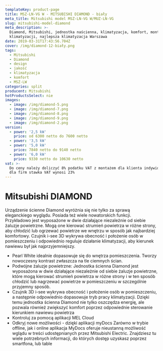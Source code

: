 ```yaml
---
templateKey: product-page
title: MSZ-LN-VG W - MITSUBISHI DIAMOND - biały
meta_title: Mitsubishi model MSZ-LN-VG W/MUZ-LN-VG
slug: mitsubishi-model-diamond
meta_description: >-
  Diamond, Mitsubishi, jednostka naścienna, klimatyzacja, komfort, montaż
  klimatyzacji, najlepsza klimatyzacja Warszawa
date: 2019-03-31T17:43:56.704Z
cover: /img/diamond-12-biały.png
tags:
  - Mitsubishi
  - Diamond
  - design
  - jakość
  - klimatyzacja
  - komfort
  - MSZ-LW
categories: split
producent: Mitsubishi
hotProductsSelect: nie
images:
  - image: /img/diamond-5.png
  - image: /img/diamond-7.png
  - image: /img/diamond-8.png
  - image: /img/diamond-9.png
  - image: /img/diamond-2.png
version:
  - power: '2,5 kW'
    price: od 6300 netto do 7600 netto
  - power: '3,5 kW'
  - power: '5,0 kW'
    price: 7840 netto do 9140 netto
  - power: '6,0 kW'
    price: 9330 netto do 10630 netto
vat: >-
  Do ceny należy doliczyć 8% podatku VAT z montażem dla klienta indywidualnego,
  dla firm stawka VAT wynosi 23%
---
```

# Mitsubishi DIAMOND

Urządzenie ścienne Diamond wyróżnia się nie tylko za sprawą eleganckiego wyglądu. Posiada też wiele nowatorskich funkcji. Przykładowo jest wyposażone w dwie działające niezależnie od siebie żaluzje powietrzne. Mogą one kierować strumień powietrza w różne strony, aby chłodzić lub ogrzewać powietrze we wnętrzu w sposób jak najbardziej komfortowy. Czujnik i-see 3D wykrywa obecność i położenie osób w pomieszczeniu i odpowiednio reguluje działanie klimatyzacji, aby kierunek nawiewu był jak najprzyjemniejszy.

* Pearl White idealnie dopasowuje się do wnętrza pomieszczenia. Tworzy nowoczesny kontrast zwłaszcza na tle ciemnych ścian.
* Podwójne żaluzje powietrzne:
  Jednostka ścienna Diamond jest wyposażona w dwie działające niezależnie od siebie żaluzje powietrzne, które mogą kierować strumień powietrza w różne strony i w ten sposób chłodzić lub nagrzewać powietrze w pomieszczeniu w szczególnie przyjemny sposób.
* Czujnik 3D i-see wykrywa obecność i położenie osób w pomieszczeniu, a następnie odpowiednio dopasowuje tryb pracy klimatyzacji. Dzięki temu jednostka ścienna Diamond nie tylko oszczędza energię, ale pozwala również zwiększyć komfort poprzez odpowiednie sterowanie kierunkiem nawiewu powietrza
* Kontroluj za pomocą aplikacji MEL Cloud
* Odkryj nowe możliwości - dzięki aplikacji myDocs
  Zarówno w trybie offline, jak i online aplikacja MyDocs oferuje nieustanną możliwość wglądu w treści udostępnianych przez Mitsubishi Electric. Znajdziesz tu wiele potrzebnych informacji, do których dostęp uzyskasz poprzez smartfona, lub table
